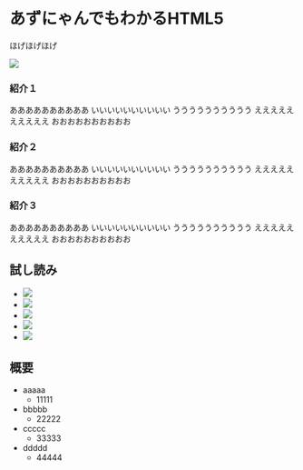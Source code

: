 # あずにゃんでもわかるHTML5
ほげほげほげ

![](https://static.kurokuroworks.net/www/books/azunyan_html5/azunyan_html5.png)

### 紹介１
ああああああああああ
いいいいいいいいいい
うううううううううう
ええええええええええ
おおおおおおおおおお

### 紹介２
ああああああああああ
いいいいいいいいいい
うううううううううう
ええええええええええ
おおおおおおおおおお

### 紹介３
ああああああああああ
いいいいいいいいいい
うううううううううう
ええええええええええ
おおおおおおおおおお

## 試し読み

- ![](https://static.kurokuroworks.net/www/books/azunyan_html5/azunyan_html5.png)
- ![](https://static.kurokuroworks.net/www/books/azunyan_html5/azunyan_html5.png)
- ![](https://static.kurokuroworks.net/www/books/azunyan_html5/azunyan_html5.png)
- ![](https://static.kurokuroworks.net/www/books/azunyan_html5/azunyan_html5.png)
- ![](https://static.kurokuroworks.net/www/books/azunyan_html5/azunyan_html5.png)

## 概要

- aaaaa
  - 11111
- bbbbb
  - 22222
- ccccc
  - 33333
- ddddd
  - 44444
